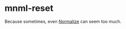 # mnml-reset

Because sometimes, even [Normalize](http://github.com/necolas/normalize.css) can seem too much.
